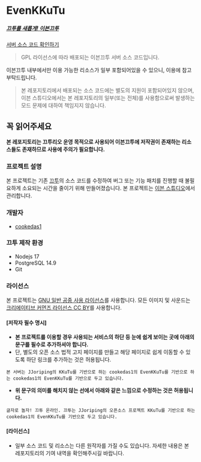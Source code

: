 # EvenKKuTu
##### [끄투를 새롭게! 이븐끄투](https://evenkkutu.kro.kr)
[서버 소스 코드 확인하기](https://github.com/cookedas1/EvenKKuTu)
> GPL 라이선스에 따라 배포되는 이븐끄투 서버 소스 코드입니다.
>
이븐끄투 내부에서만 이용 가능한 리소스가 일부 포함되어있을 수 있으니, 이용에 참고 부탁드립니다.
>
> 본 레포지토리에서 배포되는 소스 코드에는 별도의 지원이 포함되어있지 않으며, 이븐 스튜디오에서는 본 레포지토리의 일부(또는 전체)를 사용함으로써 발생하는 모드 문제에 대하여 책임지지 않습니다.

## 꼭 읽어주세요
**본 레포지토리는 끄투리오 운영 목적으로 사용되어 이븐끄투에 저작권이 존재하는 리소스들도 존재하므로 사용에 주의가 필요합니다.**

### 프로젝트 설명
본 프로젝트는 기존 [끄투](https://github.com/JJoriping/KKuTu)의 소스 코드를 수정하여 버그 또는 기능 패치를 진행할 때 불필요하게 소요되는 시간을 줄이기 위해 만들어졌습니다.
본 프로젝트는 [이븐 스튜디오](https://discord.gg/yZxtFceAW6)에서 관리합니다.

### 개발자
- [cookedas1](https://github.com/cookedas1)

### 끄투 제작 환경
- Nodejs 17
- PostgreSQL 14.9
- Git

### 라이선스
본 프로젝트는 [GNU 일반 공중 사용 라이선스](https://github.com/cookedas1/KKuTu/blob/master/LICENSE)를 사용합니다.
모든 이미지 및 사운드는 [크리에이티브 커먼즈 라이선스 CC BY](https://creativecommons.org/licenses/by/4.0)를 사용합니다.

#### [저작자 필수 명시]
* **본 프로젝트를 이용할 경우 사용되는 서비스의 하단 등 눈에 쉽게 보이는 곳에 아래의 문구를 필수로 추가하셔야 합니다.**
 * 단, 별도의 오픈 소스 법적 고지 페이지를 만들고 해당 페이지로 쉽게 이동할 수 있도록 하단 링크를 추가하는 것은 허용됩니다.

```
본 서버는 JJoriping의 KKuTu를 기반으로 하는 cookedas1의 EvenKKuTu를 기반으로 하는 cookedas1의 EvenKKuTu를 기반으로 두고 있습니다.
```

* **위 문구의 의미를 해치지 않는 선에서 아래와 같은 느낌으로 수정하는 것은 허용됩니다.**
```
글자로 놀자! 끄투 온라인. 끄투는 JJoriping의 오픈소스 프로젝트 KKuTu를 기반으로 하는 cookedas1의 EvenKKuTu를 기반으로 두고 있습니다.
```

#### [라이선스]
* 일부 소스 코드 및 리소스는 다른 원작자를 가질 수도 있습니다. 자세한 내용은 본 레포지토리의 기여 내역을 확인해주시길 바랍니다.